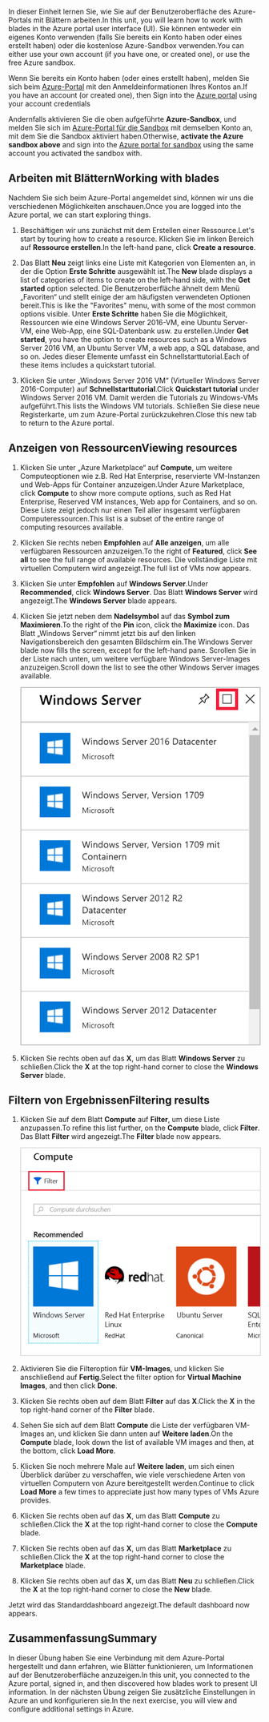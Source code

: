<span data-ttu-id="f5b07-101">In dieser Einheit lernen Sie, wie Sie auf der Benutzeroberfläche des Azure-Portals mit Blättern arbeiten.</span><span class="sxs-lookup"><span data-stu-id="f5b07-101">In this unit, you will learn how to work with blades in the Azure portal user interface (UI).</span></span> <span data-ttu-id="f5b07-102">Sie können entweder ein eigenes Konto verwenden (falls Sie bereits ein Konto haben oder eines erstellt haben) oder die kostenlose Azure-Sandbox verwenden.</span><span class="sxs-lookup"><span data-stu-id="f5b07-102">You can either use your own account (if you have one, or created one), or use the free Azure sandbox.</span></span>

<span data-ttu-id="f5b07-103">Wenn Sie bereits ein Konto haben (oder eines erstellt haben), melden Sie sich beim [Azure-Portal](https://portal.azure.com?azure-portal=true) mit den Anmeldeinformationen Ihres Kontos an.</span><span class="sxs-lookup"><span data-stu-id="f5b07-103">If you have an account (or created one), then Sign into the [Azure portal](https://portal.azure.com?azure-portal=true) using your account credentials</span></span>

<span data-ttu-id="f5b07-104">Andernfalls aktivieren Sie die oben aufgeführte **Azure-Sandbox**, und melden Sie sich im [Azure-Portal für die Sandbox](https://portal.azure.com/learn.docs.microsoft.com?azure-portal=true) mit demselben Konto an, mit dem Sie die Sandbox aktiviert haben.</span><span class="sxs-lookup"><span data-stu-id="f5b07-104">Otherwise, **activate the Azure sandbox above** and sign into the [Azure portal for sandbox](https://portal.azure.com/learn.docs.microsoft.com?azure-portal=true) using the same account you activated the sandbox with.</span></span>

## <a name="working-with-blades"></a><span data-ttu-id="f5b07-105">Arbeiten mit Blättern</span><span class="sxs-lookup"><span data-stu-id="f5b07-105">Working with blades</span></span>

<span data-ttu-id="f5b07-106">Nachdem Sie sich beim Azure-Portal angemeldet sind, können wir uns die verschiedenen Möglichkeiten anschauen.</span><span class="sxs-lookup"><span data-stu-id="f5b07-106">Once you are logged into the Azure portal, we can start exploring things.</span></span>

1. <span data-ttu-id="f5b07-107">Beschäftigen wir uns zunächst mit dem Erstellen einer Ressource.</span><span class="sxs-lookup"><span data-stu-id="f5b07-107">Let's start by touring how to create a resource.</span></span> <span data-ttu-id="f5b07-108">Klicken Sie im linken Bereich auf **Ressource erstellen**.</span><span class="sxs-lookup"><span data-stu-id="f5b07-108">In the left-hand pane, click **Create a resource**.</span></span>

1. <span data-ttu-id="f5b07-109">Das Blatt **Neu** zeigt links eine Liste mit Kategorien von Elementen an, in der die Option **Erste Schritte** ausgewählt ist.</span><span class="sxs-lookup"><span data-stu-id="f5b07-109">The **New** blade displays a list of categories of items to create on the left-hand side, with the **Get started** option selected.</span></span> <span data-ttu-id="f5b07-110">Die Benutzeroberfläche ähnelt dem Menü „Favoriten“ und stellt einige der am häufigsten verwendeten Optionen bereit.</span><span class="sxs-lookup"><span data-stu-id="f5b07-110">This is like the "Favorites" menu, with some of the most common options visible.</span></span> <span data-ttu-id="f5b07-111">Unter **Erste Schritte** haben Sie die Möglichkeit, Ressourcen wie eine Windows Server 2016-VM, eine Ubuntu Server-VM, eine Web-App, eine SQL-Datenbank usw. zu erstellen.</span><span class="sxs-lookup"><span data-stu-id="f5b07-111">Under **Get started**, you have the option to create resources such as a Windows Server 2016 VM, an Ubuntu Server VM, a web app, a SQL database, and so on.</span></span> <span data-ttu-id="f5b07-112">Jedes dieser Elemente umfasst ein Schnellstarttutorial.</span><span class="sxs-lookup"><span data-stu-id="f5b07-112">Each of these items includes a quickstart tutorial.</span></span>

1. <span data-ttu-id="f5b07-113">Klicken Sie unter „Windows Server 2016 VM“ (Virtueller Windows Server 2016-Computer) auf **Schnellstarttutorial**.</span><span class="sxs-lookup"><span data-stu-id="f5b07-113">Click **Quickstart tutorial** under Windows Server 2016 VM.</span></span> <span data-ttu-id="f5b07-114">Damit werden die Tutorials zu Windows-VMs aufgeführt.</span><span class="sxs-lookup"><span data-stu-id="f5b07-114">This lists the Windows VM tutorials.</span></span> <span data-ttu-id="f5b07-115">Schließen Sie diese neue Registerkarte, um zum Azure-Portal zurückzukehren.</span><span class="sxs-lookup"><span data-stu-id="f5b07-115">Close this new tab to return to the Azure portal.</span></span>

## <a name="viewing-resources"></a><span data-ttu-id="f5b07-116">Anzeigen von Ressourcen</span><span class="sxs-lookup"><span data-stu-id="f5b07-116">Viewing resources</span></span>

1. <span data-ttu-id="f5b07-117">Klicken Sie unter „Azure Marketplace“ auf **Compute**, um weitere Computeoptionen wie z.B. Red Hat Enterprise, reservierte VM-Instanzen und Web-Apps für Container anzuzeigen.</span><span class="sxs-lookup"><span data-stu-id="f5b07-117">Under Azure Marketplace, click **Compute** to show more compute options, such as Red Hat Enterprise, Reserved VM instances, Web app for Containers, and so on.</span></span> <span data-ttu-id="f5b07-118">Diese Liste zeigt jedoch nur einen Teil aller insgesamt verfügbaren Computeressourcen.</span><span class="sxs-lookup"><span data-stu-id="f5b07-118">This list is a subset of the entire range of computing resources available.</span></span>

2. <span data-ttu-id="f5b07-119">Klicken Sie rechts neben **Empfohlen** auf **Alle anzeigen**, um alle verfügbaren Ressourcen anzuzeigen.</span><span class="sxs-lookup"><span data-stu-id="f5b07-119">To the right of **Featured**, click **See all** to see the full range of available resources.</span></span> <span data-ttu-id="f5b07-120">Die vollständige Liste mit virtuellen Computern wird angezeigt.</span><span class="sxs-lookup"><span data-stu-id="f5b07-120">The full list of VMs now appears.</span></span>

3. <span data-ttu-id="f5b07-121">Klicken Sie unter **Empfohlen** auf **Windows Server**.</span><span class="sxs-lookup"><span data-stu-id="f5b07-121">Under **Recommended**, click **Windows Server**.</span></span> <span data-ttu-id="f5b07-122">Das Blatt **Windows Server** wird angezeigt.</span><span class="sxs-lookup"><span data-stu-id="f5b07-122">The **Windows Server** blade appears.</span></span>

4. <span data-ttu-id="f5b07-123">Klicken Sie jetzt neben dem **Nadelsymbol** auf das **Symbol zum Maximieren**.</span><span class="sxs-lookup"><span data-stu-id="f5b07-123">To the right of the **Pin** icon, click the **Maximize** icon.</span></span> <span data-ttu-id="f5b07-124">Das Blatt „Windows Server“ nimmt jetzt bis auf den linken Navigationsbereich den gesamten Bildschirm ein.</span><span class="sxs-lookup"><span data-stu-id="f5b07-124">The Windows Server blade now fills the screen, except for the left-hand pane.</span></span> <span data-ttu-id="f5b07-125">Scrollen Sie in der Liste nach unten, um weitere verfügbare Windows Server-Images anzuzeigen.</span><span class="sxs-lookup"><span data-stu-id="f5b07-125">Scroll down the list to see the other Windows Server images available.</span></span>

    ![Schaltfläche „Maximieren“ auf dem Blatt „Azure“](../media/6-maximize-button.png)

5. <span data-ttu-id="f5b07-127">Klicken Sie rechts oben auf das **X**, um das Blatt **Windows Server** zu schließen.</span><span class="sxs-lookup"><span data-stu-id="f5b07-127">Click the **X** at the top right-hand corner to close the **Windows Server** blade.</span></span>

## <a name="filtering-results"></a><span data-ttu-id="f5b07-128">Filtern von Ergebnissen</span><span class="sxs-lookup"><span data-stu-id="f5b07-128">Filtering results</span></span>

1. <span data-ttu-id="f5b07-129">Klicken Sie auf dem Blatt **Compute** auf **Filter**, um diese Liste anzupassen.</span><span class="sxs-lookup"><span data-stu-id="f5b07-129">To refine this list further, on the **Compute** blade, click **Filter**.</span></span> <span data-ttu-id="f5b07-130">Das Blatt **Filter** wird angezeigt.</span><span class="sxs-lookup"><span data-stu-id="f5b07-130">The **Filter** blade now appears.</span></span>

    ![Schaltfläche „Filter“ in Azure Marketplace](../media/6-filter.png)

2. <span data-ttu-id="f5b07-132">Aktivieren Sie die Filteroption für **VM-Images**, und klicken Sie anschließend auf **Fertig**.</span><span class="sxs-lookup"><span data-stu-id="f5b07-132">Select the filter option for **Virtual Machine Images**, and then click **Done**.</span></span>

3. <span data-ttu-id="f5b07-133">Klicken Sie rechts oben auf dem Blatt **Filter** auf das **X**.</span><span class="sxs-lookup"><span data-stu-id="f5b07-133">Click the **X** in the top right-hand corner of the **Filter** blade.</span></span>

1. <span data-ttu-id="f5b07-134">Sehen Sie sich auf dem Blatt **Compute** die Liste der verfügbaren VM-Images an, und klicken Sie dann unten auf **Weitere laden**.</span><span class="sxs-lookup"><span data-stu-id="f5b07-134">On the **Compute** blade, look down the list of available VM images and then, at the bottom, click **Load More**.</span></span>

1. <span data-ttu-id="f5b07-135">Klicken Sie noch mehrere Male auf **Weitere laden**, um sich einen Überblick darüber zu verschaffen, wie viele verschiedene Arten von virtuellen Computern von Azure bereitgestellt werden.</span><span class="sxs-lookup"><span data-stu-id="f5b07-135">Continue to click **Load More** a few times to appreciate just how many types of VMs Azure provides.</span></span>

1. <span data-ttu-id="f5b07-136">Klicken Sie rechts oben auf das **X**, um das Blatt **Compute** zu schließen.</span><span class="sxs-lookup"><span data-stu-id="f5b07-136">Click the **X** at the top right-hand corner to close the **Compute** blade.</span></span>

1. <span data-ttu-id="f5b07-137">Klicken Sie rechts oben auf das **X**, um das Blatt **Marketplace** zu schließen.</span><span class="sxs-lookup"><span data-stu-id="f5b07-137">Click the **X** at the top right-hand corner to close the **Marketplace** blade.</span></span>

1. <span data-ttu-id="f5b07-138">Klicken Sie rechts oben auf das **X**, um das Blatt **Neu** zu schließen.</span><span class="sxs-lookup"><span data-stu-id="f5b07-138">Click the **X** at the top right-hand corner to close the **New** blade.</span></span>

<span data-ttu-id="f5b07-139">Jetzt wird das Standarddashboard angezeigt.</span><span class="sxs-lookup"><span data-stu-id="f5b07-139">The default dashboard now appears.</span></span>

## <a name="summary"></a><span data-ttu-id="f5b07-140">Zusammenfassung</span><span class="sxs-lookup"><span data-stu-id="f5b07-140">Summary</span></span>

<span data-ttu-id="f5b07-141">In dieser Übung haben Sie eine Verbindung mit dem Azure-Portal hergestellt und dann erfahren, wie Blätter funktionieren, um Informationen auf der Benutzeroberfläche anzuzeigen.</span><span class="sxs-lookup"><span data-stu-id="f5b07-141">In this unit, you connected to the Azure portal, signed in, and then discovered how blades work to present UI information.</span></span> <span data-ttu-id="f5b07-142">In der nächsten Übung zeigen Sie zusätzliche Einstellungen in Azure an und konfigurieren sie.</span><span class="sxs-lookup"><span data-stu-id="f5b07-142">In the next exercise, you will view and configure additional settings in Azure.</span></span>
